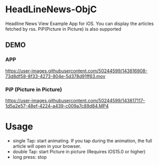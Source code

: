 # HeadLineNews-ObjC
Headline News View Example App for iOS. 
You can display the articles fetched by rss.
PiP(Picture in Picture) is also supported

## DEMO
### APP
https://user-images.githubusercontent.com/50244599/143816908-73d8df58-8f33-4273-804e-5d378d91ff63.mov
### PiP (Picture in Picture)
https://user-images.githubusercontent.com/50244599/143817117-1d5a2e57-48ef-4224-a439-c009a7c89d84.MP4

# Usage
- single Tap: start animating. If you tap during the animation, the full article will open in your browser.
- double Tap: start Picture in picture (Requires iOS15.0 or higher)
- long press: stop

